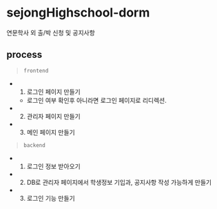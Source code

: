 # sejongHighschool-dorm

연문학사 외 출/박 신청 및 공지사항

## process

> `frontend`

- 1. 로그인 페이지 만들기
  - 로그인 여부 확인후 아니라면 로그인 페이지로 리디렉션.
- 2. 관리자 페이지 만들기
- 3.  메인 페이지 만들기

> `backend`

- 1. 로그인 정보 받아오기
- 2. DB로 관리자 페이지에서 학생정보 기입과, 공지사항 작성 가능하게 만들기
- 3. 로그인 기능 만들기
